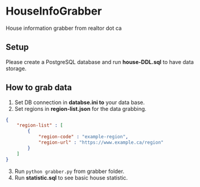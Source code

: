 # HouseInfoGrabber
House information grabber from realtor dot ca

## Setup
Please create a PostgreSQL database and run **house-DDL.sql** to have data storage.

## How to grab data
1. Set DB connection in **databse.ini to** your data base.
2. Set regions in **region-list.json** for the data grabbing.
```json
{
    "region-list" : [
        {
            "region-code" : "example-region",
            "region-url" : "https://www.example.ca/region"
        }
    ]
}
```
3. Run ```python grabber.py``` from grabber folder.
4. Run **statistic.sql** to see basic house statistic.

